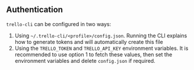 ## Authentication

`trello-cli` can be configured in two ways:

1. Using `~/.trello-cli/<profile>/config.json`. Running the CLI explains how to generate tokens and will automatically create this file
2. Using the `TRELLO_TOKEN` and `TRELLO_API_KEY` environment variables. It is recommended to use option 1 to fetch these values, then set the environment variables and delete `config.json` if required.
